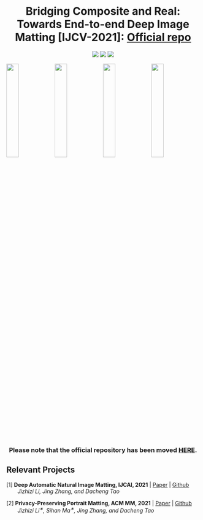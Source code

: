 <h1 align="center">
Bridging Composite and Real: Towards End-to-end Deep Image Matting [IJCV-2021]: <a href='https://github.com/JizhiziLi/GFM'>Official repo</a></h1>

<p align="center">
<a href="https://arxiv.org/pdf/2010.16188.pdf"><img src="https://img.shields.io/badge/arXiv-Paper-success.svg" ></a>
<a href="https://colab.research.google.com/drive/1EaQ5h4u9Q_MmDSFTDmFG0ZOeSsFuRTsJ?usp=sharing"><img src="https://colab.research.google.com/assets/colab-badge.svg"></a>
<a href="https://github.com/JizhiziLi/GFM"><img src="https://img.shields.io/static/v1?label=Code&message=Github&color=important"></a>
</p>


<img src="demo/gfm/spring.gif" width="25%"><img src="demo/gfm/summer.gif" width="25%"><img src="demo/gfm/autumn.gif" width="25%"><img src="demo/gfm/winter.gif" width="25%">


<h3 align="center">Please note that the official repository has been moved <a href="https://github.com/JizhiziLi/GFM">HERE</a>.</h3>



## Relevant Projects

[1] <strong>Deep Automatic Natural Image Matting, IJCAI, 2021</strong> | [Paper](https://www.ijcai.org/proceedings/2021/0111.pdf) | [Github](https://github.com/JizhiziLi/AIM)
<br><em>&ensp; &ensp; &ensp;Jizhizi Li, Jing Zhang, and Dacheng Tao</em>

[2] <strong>Privacy-Preserving Portrait Matting, ACM MM, 2021</strong> | [Paper](https://arxiv.org/pdf/2104.14222.pdf) | [Github](https://github.com/JizhiziLi/P3M)
<br><em>&ensp; &ensp; &ensp;Jizhizi Li<sup>&#8727;</sup>, Sihan Ma<sup>&#8727;</sup>, Jing Zhang, and Dacheng Tao</em>
